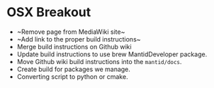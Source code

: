 # OSX Breakout

 - ~Remove page from MediaWiki site~
  - ~Add link to the proper build instructions~
 - Merge build instructions on Github wiki
 - Update build instructions to use brew MantidDeveloper package.
 - Move Github wiki build instructions into the `mantid/docs`.
 - Create build for packages we manage.
 - Converting script to python or cmake.
